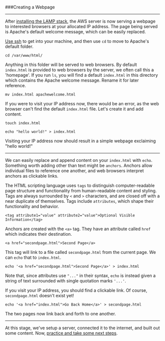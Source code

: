 ###Creating a Webpage

-----

After [installing the LAMP stack](lampinstall.md), the AWS server is now serving a webpage to interested browsers at your allocated IP address. The page being served is Apache's default welcome message, which can be easily replaced.

[Use ssh](serveraccess.md) to get into your machine, and then use `cd` to move to Apache's default folder.

`cd /var/www/html/`

Anything in this folder will be served to web browsers. By default `index.html` is provided to web browsers by the server, we often call this a 'homepage'. If you run `ls`, you will find a default `index.html` in this directory which contains the Apache welcome message. Rename it for later reference.

`mv index.html apachewelcome.html`

If you were to visit your IP address now, there would be an error, as the web browser can't find the default `index.html` file. Let's create it and add content.

`touch index.html`

`echo "hello world!" > index.html`

Visiting your IP address now should result in a simple webpage exclaiming "hello world!" 

-----

We can easily replace and append content on your `index.html` with `echo`. Something worth adding other than text might be  `anchors`. Anchors allow individual files to reference one another, and web browsers interpret anchors as clickable links.

The HTML scripting language uses `tags` to distinguish computer-readable page structure and functionality from human-readable content and styling. Tags are always surrounded by `<` and `>` characters, and are closed off with a near duplicate of themselves. Tags include `attributes`, which shape their functionality and behavior.

`<tag attribute1="value" attribute2="value">Optional Visible Information</tag>`

Anchors are created with the `<a>` tag. They have an attribute called `href` which indicates their destination.

`<a href="secondpage.html">Second Page</a>`

This tag will link to a file called `secondpage.html` from the current page. We can `echo` that to `index.html`.

`echo '<a href="secondpage.html">Second Page</a>' > index.html`

Note that, since attributes use `"..."` in their syntax, `echo` is instead given a string of text surrounded with single quotation marks `'...'`.

If you visit your IP address, you should find a clickable link. Of course, `secondpage.html` doesn't exist yet!

`echo '<a href="index.html">Go Back Home</a>' > secondpage.html`

The two pages now link back and forth to one another.

-----

At this stage, we've setup a server, connected it to the internet, and built out some content. Now, [practice and take some next steps](homework.md).
